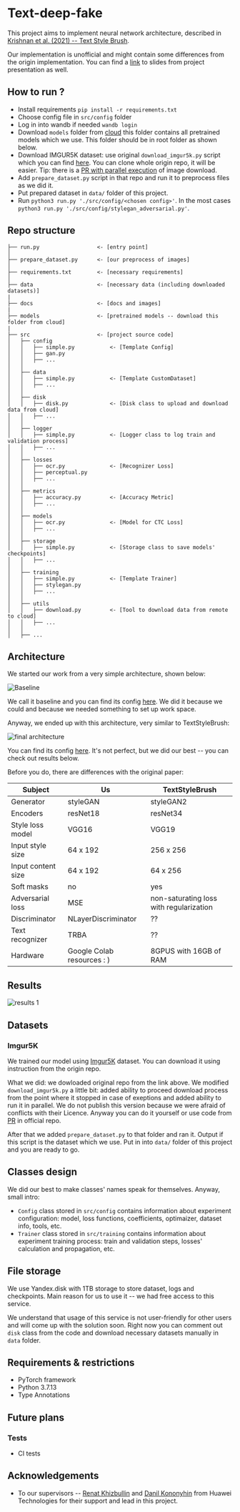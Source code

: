 # Text-deep-fake

This project aims to implement neural network architecture, described in [Krishnan et al. (2021) -- Text Style Brush](https://arxiv.org/pdf/2106.08385.pdf). 

Our implementation is unofficial and might contain some differences from the origin implementation. You can find a [link](docs/project_presentation.pdf) to slides from project presentation as well.

## How to run ?

- Install requirements `pip install -r requirements.txt`
- Choose config file in `src/config` folder
- Log in into wandb if needed `wandb login`
- Download `models` folder from [cloud](https://disk.yandex.ru/d/gTJa6Bg2QW0GJQ) this folder contains all pretrained models which we use. This folder should be in root folder as shown below.
- Download IMGUR5K dataset: use original `download_imgur5k.py` script which you can find [here](https://github.com/facebookresearch/IMGUR5K-Handwriting-Dataset). You can clone whole origin repo, it will be easier. Tip: there is a [PR with parallel execution](https://github.com/facebookresearch/IMGUR5K-Handwriting-Dataset/pull/5) of image download.
- Add `prepare_dataset.py` script in that repo and run it to preprocess files as we did it.
- Put prepared dataset in `data/` folder of this project.
- Run `python3 run.py './src/config/<chosen config>'`. In the most cases `python3 run.py './src/config/stylegan_adversarial.py'`. 

## Repo structure

```
├── run.py                  <- [entry point]
│
├── prepare_dataset.py      <- [our preprocess of images]
│
├── requirements.txt        <- [necessary requirements]
│
├── data                    <- [necessary data (including downloaded datasets)]
|
├── docs                    <- [docs and images]
|
├── models                  <- [pretrained models -- download this folder from cloud]
|
├── src                     <- [project source code]
│   ├── config 
│   │   ├── simple.py           <- [Template Config]
│   │   ├── gan.py
│   │   ├── ...
│   │
│   ├── data
│   │   ├── simple.py           <- [Template CustomDataset]
│   │   ├── ...
│   │
│   ├── disk
│   │   ├── disk.py             <- [Disk class to upload and download data from cloud]
│   │   ├── ...
│   │
│   ├── logger
│   │   ├── simple.py           <- [Logger class to log train and validation process]
│   │   ├── ...
│   │ 
│   ├── losses
│   │   ├── ocr.py              <- [Recognizer Loss]
│   │   ├── perceptual.py
│   │   ├── ...
│   │
│   ├── metrics
│   │   ├── accuracy.py         <- [Accuracy Metric]
│   │   ├── ...
│   │
│   ├── models
│   │   ├── ocr.py              <- [Model for CTC Loss]
│   │   ├── ...
│   │
│   ├── storage
│   │   ├── simple.py           <- [Storage class to save models' checkpoints]
│   │   ├── ...
│   │
│   ├── training
│   │   ├── simple.py           <- [Template Trainer]
│   │   ├── stylegan.py
│   │   ├── ...
│   │
│   ├── utils
│   │   ├── download.py         <- [Tool to download data from remote to cloud]
│   │   ├── ...
│   │
│   ├── ...
```

## Architecture

We started our work from a very simple architecture, shown below:

![Baseline](docs/baseline.png)

We call it baseline and you can find its config [here](src/config/baseline.py). We did it because we could and because we needed something to set up work space.

Anyway, we ended up with this architecture, very similar to TextStyleBrush:

![final architecture](docs/final_architecture.png)

You can find its config [here](src/config/stylegan_adversarial.py). It's not perfect, but we did our best -- you can check out results below.

Before you do, there are differences with the original paper:

| Subject  | Us     | TextStyleBrush|
|-----------|--------|---------------|
| Generator | styleGAN| styleGAN2 |
| Encoders | resNet18 | resNet34|
| Style loss model| VGG16 | VGG19 |
| Input style size| 64 x 192 | 256 x 256|
| Input content size| 64 x 192 | 64 x 256 |
| Soft masks | no | yes|
| Adversarial loss | MSE | non-saturating loss with regularization |
| Discriminator | NLayerDiscriminator | ?? | 
| Text recognizer | TRBA | ?? |
| Hardware | Google Colab resources : ) | 8GPUS with 16GB of RAM |

## Results

![results 1](docs/Results.png)

## Datasets 

### Imgur5K

We trained our model using [Imgur5K](https://github.com/facebookresearch/IMGUR5K-Handwriting-Dataset) dataset. You can download it using instruction from the origin repo. 

What we did: we dowloaded original repo from the link above. We modified `download_imgur5k.py` a little bit: added ability to proceed download process from the point where it stopped in case of exeptions and added ability to run it in parallel. We do not publish this version because we were afraid of conflicts with their Licence. Anyway you can do it yourself or use code from [PR](https://github.com/facebookresearch/IMGUR5K-Handwriting-Dataset/pull/5) in official repo.

After that we added `prepare_dataset.py` to that folder and ran it. Output if this script is the dataset which we use. Put in into `data/` folder of this project and you are ready to go.

## Classes design

We did our best to make classes' names speak for themselves. Anyway, small intro: 
- `Config` class stored in `src/config` contains information about experiment configuration: model, loss functions, coefficients, optimaizer, dataset info, tools, etc. 
- `Trainer` class stored in  `src/training` contains information about experiment training process: train and validation steps, losses' calculation and propagation, etc.

## File storage

We use Yandex.disk with 1TB storage to store dataset, logs and checkpoints. Main reason for us to use it -- we had free access to this service. 

We understand that usage of this service is not user-friendly for other users and will come up with the solution soon. Right now you can comment out `disk` class from the code and download necessary datasets manually in `data` folder.

## Requirements & restrictions
- PyTorch framework
- Python 3.7.13
- Type Annotations

## Future plans

### Tests
- CI tests 

## Acknowledgements

- To our supervisors -- [Renat Khizbullin](https://github.com/E1eMenta) and [Danil Kononyhin](https://github.com/DanilKonon) from Huawei Technologies for their support and lead in this project.

